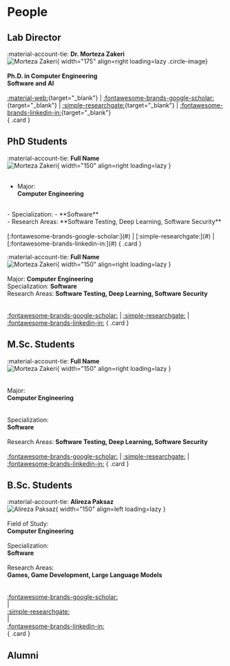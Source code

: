 # People


## Lab Director

<div class="grid" markdown>

:material-account-tie: __Dr. Morteza Zakeri__  
![Morteza Zakeri](images/people/zakeri.jpg){ width="175" align=right loading=lazy .circle-image}  
<br/>
**Ph.D. in Computer Engineering**
<br/>
**Software and AI**
<br/>
<br/>
[:material-web:](https://www.m-zakeri.ir/){target="_blank"}  | [:fontawesome-brands-google-scholar:](https://scholar.google.com/citations?user=km5DzwwAAAAJ&hl=en){target="_blank"} | [:simple-researchgate:](https://www.researchgate.net/profile/Morteza-Zakeri){target="_blank"} | [:fontawesome-brands-linkedin-in:](https://www.linkedin.com/in/mortazazakeri/){target="_blank"}  
{ .card }

</div>




## PhD Students

<div class="grid cards" markdown>

<!-- Card 1 -->
:material-account-tie: __Full Name__  
![Morteza Zakeri](images/people/account.png){ width="150" align=right loading=lazy }  
<br/>  
- Major:  
**Computer Engineering**  
<br/>  
- Specialization: 
- **Software**  
<br/>  
- Research Areas:  
**Software Testing, Deep Learning, Software Security**  
<br/>
<br/>
[:fontawesome-brands-google-scholar:](#) | [:simple-researchgate:](#) | [:fontawesome-brands-linkedin-in:](#)
{ .card }

<!-- Card 2 -->
:material-account-tie: __Full Name__  
![Morteza Zakeri](images/people/account.png){ width="150" align=right loading=lazy }  
<br/>
Major:
**Computer Engineering**
<br/>
Specialization:
**Software**
<br/>
Research Areas:
**Software Testing, Deep Learning, Software Security**  
<br/>
<br/>
[:fontawesome-brands-google-scholar:](#) | [:simple-researchgate:](#) | [:fontawesome-brands-linkedin-in:](#)
{ .card }

</div>



## M.Sc. Students

<div class="grid cards" markdown>

<!-- Card 1 -->
:material-account-tie: __Full Name__  
![Morteza Zakeri](images/people/account.png){ width="150" align=right loading=lazy }  
<br/>  
Major:  
**Computer Engineering**  
<br/>  
Specialization:  
**Software**  
<br/>
Research Areas:
**Software Testing, Deep Learning, Software Security**
<br/>
<br/>
[:fontawesome-brands-google-scholar:](#) | [:simple-researchgate:](#) | [:fontawesome-brands-linkedin-in:](#)
{ .card }

</div>


## B.Sc. Students

<div class="grid cards" markdown>

<!-- Card 1 -->
:material-account-tie: __Alireza Paksaz__  
![Alireza Paksaz](images/people/account.png){ width="150"  align=left loading=lazy }  
<br/>
Field of Study:  
**Computer Engineering**  
<br/>
Specialization:  
**Software**  
<br/>
Research Areas:  
**Games, Game Development, Large Language Models**  
<br/>
<br/>
[:fontawesome-brands-google-scholar:](#)  
|  
[:simple-researchgate:](#)  
|  
[:fontawesome-brands-linkedin-in:](https://www.linkedin.com/in/alireza-paksaz/)  
{ .card }


<!-- Card 2 -->

</div>

## Alumni

